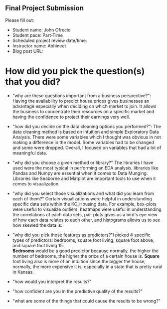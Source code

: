 ## Final Project Submission

Please fill out:
* Student name: John Ofrecio 
* Student pace: Part-Time 
* Scheduled project review date/time: 
* Instructor name: Abhineet 
* Blog post URL:


# How did you pick the question(s) that you did?
* "why are these questions important from a business perspective?": Having the availability to predict house prices gives businesses an advantage especially when deciding on which market to join.  It allows the business to concentrate their resources on a specific market and having the confidence to project their earnings very well. 

* "how did you decide on the data cleaning options you performed?": The data cleaning method is based on intuition and simple Exploratory Data Analysis.  There were some variables which I thought was obvious in not making a difference in the model.  Some variables had to be changed and some were dropped.  Overall, I focused on variables that had a lot of meaningful data. 

* "why did you choose a given method or library?" The libraries I have used were the most typical in performing an EDA analysis.  libraries like Pandas and Numpy are essential when it comes to Data Munging.  Libraries like Seaborne and Matplot are important tools to use when it comes to visualization. 

* "why did you select those visualizations and what did you learn from each of them?" Certain visualizations were helpful in understanding specific data sets within the KC_Housing data.  For example, box-plots were useful to visualize outliers, heatmaps were useful in understanding the correlations of each data sets, pair plots gives us a bird's eye view of how each data relates to each other, and histograms allows us to see how skewed the data is. 


* "why did you pick those features as predictors?"I picked 4 specific types of predictors: bedrooms, square foot living, square foot above, and square foot living 15.  
  **Bedrooms** would be a good predictor because normally, the higher the number of bedrooms, the higher the price of a certain house is. 
  **Square** foot living also is more of an intuition since the bigger the house, normally, the more expensive it is, especially in a state that is pretty rural in Kansas. 
  
* "how would you interpret the results?"
* "how confident are you in the predictive quality of the results?"
* "what are some of the things that could cause the results to be wrong?"
